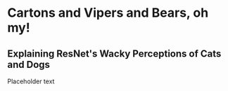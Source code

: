 # Cartons and Vipers and Bears, oh my!

## Explaining ResNet's Wacky Perceptions of Cats and Dogs

Placeholder text

